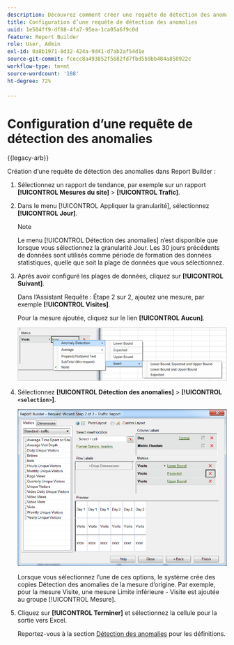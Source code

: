 ```yaml
---
description: Découvrez comment créer une requête de détection des anomalies dans Report Builder.
title: Configuration d’une requête de détection des anomalies
uuid: 1e504ff9-df88-4fa7-95ea-1ca05a6f9c0d
feature: Report Builder
role: User, Admin
exl-id: 0a8b1971-8d32-424a-9d41-d7ab2af54d1e
source-git-commit: fcecc8a493852f5682fd7fbd5b9bb484a850922c
workflow-type: tm+mt
source-wordcount: '188'
ht-degree: 72%

---
```


# Configuration d’une requête de détection des anomalies

{{legacy-arb}}

Création d’une requête de détection des anomalies dans Report Builder :

1. Sélectionnez un rapport de tendance, par exemple sur un rapport **[!UICONTROL Mesures du site]** > **[!UICONTROL Trafic]**.
1. Dans le menu [!UICONTROL Appliquer la granularité], sélectionnez **[!UICONTROL Jour]**.

   >[!NOTE]
   >
   >Le menu [!UICONTROL Détection des anomalies] n’est disponible que lorsque vous sélectionnez la granularité Jour. Les 30 jours précédents de données sont utilisés comme période de formation des données statistiques, quelle que soit la plage de données que vous sélectionnez.

1. Après avoir configuré les plages de données, cliquez sur **[!UICONTROL Suivant]**.

   Dans l’Assistant Requête : Étape 2 sur 2, ajoutez une mesure, par exemple **[!UICONTROL Visites]**.

   Pour la mesure ajoutée, cliquez sur le lien **[!UICONTROL Aucun]**.

   ![Capture d’écran affichant la détection des anomalies, puis les options Insérer et Insérer pour les limites inférieure et supérieure et attendue.](assets/anomaly_select.png)

1. Sélectionnez **[!UICONTROL Détection des anomalies]** > **[!UICONTROL `<selection>`]**.

   ![Capture d’écran affichant l’étape 2 de l’assistant Requête - Rapport de trafic.](assets/anomaly_visit.png)

   Lorsque vous sélectionnez l’une de ces options, le système crée des copies Détection des anomalies de la mesure d’origine. Par exemple, pour la mesure Visite, une mesure Limite inférieure - Visite est ajoutée au groupe [!UICONTROL Mesure].
1. Cliquez sur **[!UICONTROL Terminer]** et sélectionnez la cellule pour la sortie vers Excel.

   Reportez-vous à la section [Détection des anomalies](/help/analyze/analysis-workspace/c-anomaly-detection/anomaly-detection.md) pour les définitions.
